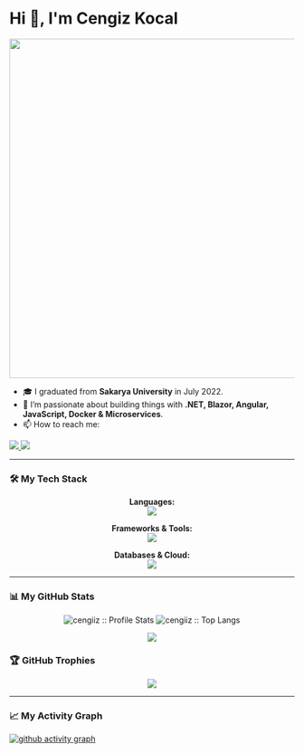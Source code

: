 <h1>Hi 👋, I'm Cengiz Kocal</h1>

<p align="center">
    <img src="https://user-images.githubusercontent.com/64419094/216331416-3d566c3e-e8a0-45d5-ba0d-3b621ecff0c9.gif" width="600" />
</p>

- 🎓 I graduated from **Sakarya University** in July 2022.
- 🚀 I’m passionate about building things with **.NET, Blazor, Angular, JavaScript, Docker & Microservices**.
- 📫 How to reach me:

<p align="left">
  <a href="https://www.linkedin.com/in/cengizhann/" target="_blank">
    <img src="https://img.shields.io/badge/LinkedIn-0077B5?style=for-the-badge&logo=linkedin&logoColor=white" />
  </a>
  <a href="mailto:cngzkcl53@gmail.com">
    <img src="https://img.shields.io/badge/Gmail-D14836?style=for-the-badge&logo=gmail&logoColor=white" />
  </a>
</p>

---

### 🛠️ My Tech Stack

<p align="center">
  <strong>Languages:</strong><br>
  <img src="https://skillicons.dev/icons?i=c,cpp,cs,py,html,css,javascript" />
</p>
<p align="center">
  <strong>Frameworks & Tools:</strong><br>
  <img src="https://skillicons.dev/icons?i=dotnet,bootstrap,git,visualstudio,vscode,postman" />
</p>
<p align="center">
  <strong>Databases & Cloud:</strong><br>
  <img src="https://skillicons.dev/icons?i=mysql,postgres,aws,cloudflare" />
</p>

---

### 📊 My GitHub Stats

<p align="center">
    <img src="https://github-readme-stats.vercel.app/api?username=cengiiz&show_icons=true&theme=radical" alt="cengiiz :: Profile Stats" />
    <img src="https://github-readme-stats.vercel.app/api/top-langs/?username=cengiiz&layout=compact&theme=radical" alt="cengiiz :: Top Langs" />
</p>
<p align="center">
    <img align="center" src="https://github-readme-streak-stats.herokuapp.com/?user=cengiiz&theme=radical" />
</p>

### 🏆 GitHub Trophies

<p align="center">
    <img src="https://github-profile-trophy.vercel.app/?username=cengiiz&theme=gruvbox&column=7" />
</p>

---

### 📈 My Activity Graph

[![github activity graph](https://github-readme-activity-graph.cyclic.app/graph?username=cengiiz&theme=github-dark)](https://github.com/cengiiz)
